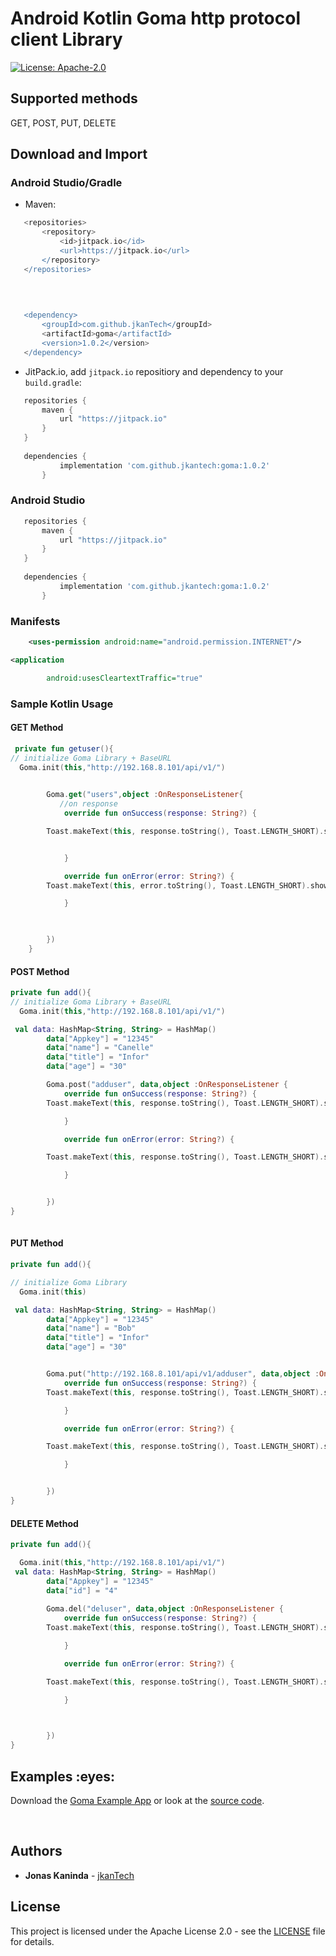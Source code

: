 # Android Kotlin Goma http protocol client Library


[![License: Apache-2.0](https://img.shields.io/badge/License-Apache%202.0-yellow.svg)](http://www.apache.org/licenses/LICENSE-2.0)
## Supported methods

GET, POST, PUT, DELETE

## Download and Import

### Android Studio/Gradle

 - Maven:
 
 ```groovy
	<repositories>
		<repository>
		    <id>jitpack.io</id>
		    <url>https://jitpack.io</url>
		</repository>
	</repositories>
	
	
	

	<dependency>
	    <groupId>com.github.jkanTech</groupId>
	    <artifactId>goma</artifactId>
	    <version>1.0.2</version>
	</dependency>


 ```
 
 - JitPack.io, add `jitpack.io` repositiory and dependency to your `build.gradle`:
 
 ```groovy
    repositories {
        maven {
            url "https://jitpack.io"
        }
    }
	
    dependencies {
	        implementation 'com.github.jkantech:goma:1.0.2'
		}
```

   
### Android Studio

 ```groovy
    repositories {
        maven {
            url "https://jitpack.io"
        }
    }
	
    dependencies {
	        implementation 'com.github.jkantech:goma:1.0.2'
		}
 ```
 ### Manifests
 
```xml
    <uses-permission android:name="android.permission.INTERNET"/>

<application

        android:usesCleartextTraffic="true"

```



### Sample Kotlin Usage 
#### GET Method

```Kotlin
 private fun getuser(){
// initialize Goma Library + BaseURL
  Goma.init(this,"http://192.168.8.101/api/v1/")

        
        Goma.get("users",object :OnResponseListener{
           //on response
            override fun onSuccess(response: String?) {

        Toast.makeText(this, response.toString(), Toast.LENGTH_SHORT).show()


            }

            override fun onError(error: String?) {
        Toast.makeText(this, error.toString(), Toast.LENGTH_SHORT).show()

            }

          

        })
    }

```
#### POST Method

```kotlin
private fun add(){
// initialize Goma Library + BaseURL
  Goma.init(this,"http://192.168.8.101/api/v1/")

 val data: HashMap<String, String> = HashMap()
        data["Appkey"] = "12345"
        data["name"] = "Canelle"
        data["title"] = "Infor"
        data["age"] = "30"

        Goma.post("adduser", data,object :OnResponseListener {
            override fun onSuccess(response: String?) {
        Toast.makeText(this, response.toString(), Toast.LENGTH_SHORT).show()

            }

            override fun onError(error: String?) {

        Toast.makeText(this, response.toString(), Toast.LENGTH_SHORT).show()

            }


        })
}
    

```
#### PUT Method

```kotlin
private fun add(){

// initialize Goma Library 
  Goma.init(this)

 val data: HashMap<String, String> = HashMap()
        data["Appkey"] = "12345"
        data["name"] = "Bob"
        data["title"] = "Infor"
        data["age"] = "30"


        Goma.put("http://192.168.8.101/api/v1/adduser", data,object :OnResponseListener {
            override fun onSuccess(response: String?) {
        Toast.makeText(this, response.toString(), Toast.LENGTH_SHORT).show()

            }

            override fun onError(error: String?) {

        Toast.makeText(this, response.toString(), Toast.LENGTH_SHORT).show()

            }


        })
}

```

#### DELETE Method

```kotlin
private fun add(){

  Goma.init(this,"http://192.168.8.101/api/v1/")
 val data: HashMap<String, String> = HashMap()
        data["Appkey"] = "12345"
        data["id"] = "4"
        
        Goma.del("deluser", data,object :OnResponseListener {
            override fun onSuccess(response: String?) {
        Toast.makeText(this, response.toString(), Toast.LENGTH_SHORT).show()

            }

            override fun onError(error: String?) {

        Toast.makeText(this, response.toString(), Toast.LENGTH_SHORT).show()

            }


     
        })
}

```


<h2 id="examples">Examples :eyes:</h2>

Download the [Goma Example App]() or look at the [source code](https://github.com/jkanTech/goma/tree/master/CrudExample).


<br/>
 
## Authors

* **Jonas Kaninda**  - [jkanTech](https://github.com/jkantech)


## License

This project is licensed under the Apache License 2.0 - see the [LICENSE](LICENSE) file for details.
